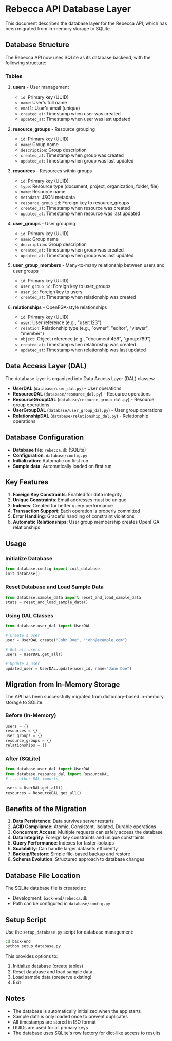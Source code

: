 # Rebecca API Database Layer

This document describes the database layer for the Rebecca API, which has been migrated from in-memory storage to SQLite.

## Database Structure

The Rebecca API now uses SQLite as its database backend, with the following structure:

### Tables

1. **users** - User management
   - `id`: Primary key (UUID)
   - `name`: User's full name
   - `email`: User's email (unique)
   - `created_at`: Timestamp when user was created
   - `updated_at`: Timestamp when user was last updated

2. **resource_groups** - Resource grouping
   - `id`: Primary key (UUID)
   - `name`: Group name
   - `description`: Group description
   - `created_at`: Timestamp when group was created
   - `updated_at`: Timestamp when group was last updated

3. **resources** - Resources within groups
   - `id`: Primary key (UUID)
   - `type`: Resource type (document, project, organization, folder, file)
   - `name`: Resource name
   - `metadata`: JSON metadata
   - `resource_group_id`: Foreign key to resource_groups
   - `created_at`: Timestamp when resource was created
   - `updated_at`: Timestamp when resource was last updated

4. **user_groups** - User grouping
   - `id`: Primary key (UUID)
   - `name`: Group name
   - `description`: Group description
   - `created_at`: Timestamp when group was created
   - `updated_at`: Timestamp when group was last updated

5. **user_group_members** - Many-to-many relationship between users and user groups
   - `id`: Primary key (UUID)
   - `user_group_id`: Foreign key to user_groups
   - `user_id`: Foreign key to users
   - `created_at`: Timestamp when relationship was created

6. **relationships** - OpenFGA-style relationships
   - `id`: Primary key (UUID)
   - `user`: User reference (e.g., "user:123")
   - `relation`: Relationship type (e.g., "owner", "editor", "viewer", "member")
   - `object`: Object reference (e.g., "document:456", "group:789")
   - `created_at`: Timestamp when relationship was created
   - `updated_at`: Timestamp when relationship was last updated

## Data Access Layer (DAL)

The database layer is organized into Data Access Layer (DAL) classes:

- **UserDAL** (`database/user_dal.py`) - User operations
- **ResourceDAL** (`database/resource_dal.py`) - Resource operations
- **ResourceGroupDAL** (`database/resource_group_dal.py`) - Resource group operations
- **UserGroupDAL** (`database/user_group_dal.py`) - User group operations
- **RelationshipDAL** (`database/relationship_dal.py`) - Relationship operations

## Database Configuration

- **Database file**: `rebecca.db` (SQLite)
- **Configuration**: `database/config.py`
- **Initialization**: Automatic on first run
- **Sample data**: Automatically loaded on first run

## Key Features

1. **Foreign Key Constraints**: Enabled for data integrity
2. **Unique Constraints**: Email addresses must be unique
3. **Indexes**: Created for better query performance
4. **Transaction Support**: Each operation is properly committed
5. **Error Handling**: Graceful handling of constraint violations
6. **Automatic Relationships**: User group membership creates OpenFGA relationships

## Usage

### Initialize Database
```python
from database.config import init_database
init_database()
```

### Reset Database and Load Sample Data
```python
from database.sample_data import reset_and_load_sample_data
stats = reset_and_load_sample_data()
```

### Using DAL Classes
```python
from database.user_dal import UserDAL

# Create a user
user = UserDAL.create("John Doe", "john@example.com")

# Get all users
users = UserDAL.get_all()

# Update a user
updated_user = UserDAL.update(user_id, name="Jane Doe")
```

## Migration from In-Memory Storage

The API has been successfully migrated from dictionary-based in-memory storage to SQLite:

### Before (In-Memory)
```python
users = {}
resources = {}
user_groups = {}
resource_groups = {}
relationships = {}
```

### After (SQLite)
```python
from database.user_dal import UserDAL
from database.resource_dal import ResourceDAL
# ... other DAL imports

users = UserDAL.get_all()
resources = ResourceDAL.get_all()
```

## Benefits of the Migration

1. **Data Persistence**: Data survives server restarts
2. **ACID Compliance**: Atomic, Consistent, Isolated, Durable operations
3. **Concurrent Access**: Multiple requests can safely access the database
4. **Data Integrity**: Foreign key constraints and unique constraints
5. **Query Performance**: Indexes for faster lookups
6. **Scalability**: Can handle larger datasets efficiently
7. **Backup/Restore**: Simple file-based backup and restore
8. **Schema Evolution**: Structured approach to database changes

## Database File Location

The SQLite database file is created at:
- Development: `back-end/rebecca.db`
- Path can be configured in `database/config.py`

## Setup Script

Use the `setup_database.py` script for database management:

```bash
cd back-end
python setup_database.py
```

This provides options to:
1. Initialize database (create tables)
2. Reset database and load sample data
3. Load sample data (preserve existing)
4. Exit

## Notes

- The database is automatically initialized when the app starts
- Sample data is only loaded once to prevent duplicates
- All timestamps are stored in ISO format
- UUIDs are used for all primary keys
- The database uses SQLite's row factory for dict-like access to results
